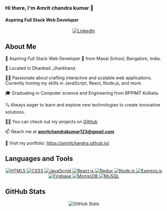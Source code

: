 <!-- Banner Image -->

<!-- Introduction -->
### Hi there, I'm Amrit chandra kumar 👋
#### Aspiring Full Stack Web Developer

<!-- Social Media Badges -->
<p align="center">
  
  <a href="https://www.linkedin.com/in/amrit-chandra-kumar-dev/" target="_blank">
    <img src="https://img.shields.io/badge/LinkedIn-Connect-blue" alt="LinkedIn">
  </a>
  
</p>

<!-- About Me Section -->

## About Me

🌟 Aspiring Full Stack Web Developer 🚀 from Masai School, Bangalore, India.

📍 Located in Dhanbad ,Jharkhand.

👨‍💻 Passionate about crafting interactive and scalable web applications. Currently honing my skills in JavaScript, React, Node.js, and more.

🎓 Graduating in Computer science and Engineering from BPPIMT Kolkata.

🔍 Always eager to learn and explore new technologies to create innovative solutions.

👨‍💻 You can check out my projects on [GitHub](https://github.com/Amritchandra)

📫 Reach me at **amritchandrakumar123@gmail.com**

🔗 Visit my portfolio: https://amritchandra.github.io/


<p align="left">
</p> 

<!-- Languages and Tools Section -->
## Languages and Tools

<p align="center">
  <a href="#">
    <img src="https://img.shields.io/badge/HTML5-E34F26?style=for-the-badge&logo=html5&logoColor=white" alt="HTML5">
  </a>
  <a href="#">
    <img src="https://img.shields.io/badge/CSS3-1572B6?style=for-the-badge&logo=css3&logoColor=white" alt="CSS3">
  </a>
  <a href="#">
    <img src="https://img.shields.io/badge/JavaScript-F7DF1E?style=for-the-badge&logo=javascript&logoColor=black" alt="JavaScript">
  </a>
  <a href="#">
    <img src="https://img.shields.io/badge/React-61DAFB?style=for-the-badge&logo=react&logoColor=black" alt="React.js">
  </a>
  <a href="#">
    <img src="https://img.shields.io/badge/Redux-764ABC?style=for-the-badge&logo=redux&logoColor=white" alt="Redux">
  </a>
  <a href="#">
    <img src="https://img.shields.io/badge/Node.js-339933?style=for-the-badge&logo=node.js&logoColor=white" alt="Node.js">
  </a>
  <a href="#">
    <img src="https://img.shields.io/badge/Express.js-000000?style=for-the-badge&logo=express&logoColor=white" alt="Express.js">
  </a>
  <a href="#">
    <img src="https://img.shields.io/badge/Firebase-FFCA28?style=for-the-badge&logo=firebase&logoColor=black" alt="Firebase">
  </a>
  <a href="#">
    <img src="https://img.shields.io/badge/MongoDB-47A248?style=for-the-badge&logo=mongodb&logoColor=white" alt="MongoDB">
  </a>
  <a href="#">
    <img src="https://img.shields.io/badge/MySQL-4479A1?style=for-the-badge&logo=mysql&logoColor=white" alt="MySQL">
  </a>
</p>

<!-- GitHub Stats Section -->
## GitHub Stats

<p align="center">
  <img src="https://github-readme-stats.vercel.app/api?username=Amritchandra&show_icons=true&locale=en" alt="GitHub Stats" />
</p>

<p align="center">
</p>
